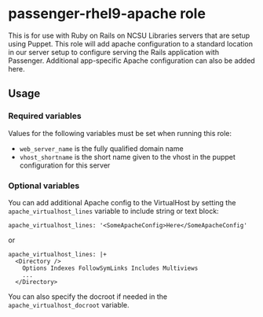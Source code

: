 # passenger-rhel9-apache role

This is for use with Ruby on Rails on NCSU Libraries servers that are setup using Puppet. This role will add apache configuration to a standard location in our server setup to configure serving the Rails application with Passenger. Additional app-specific Apache configuration can also be added here.

## Usage

### Required variables

Values for the following variables must be set when running this role:

* `web_server_name` is the fully qualified domain name
* `vhost_shortname` is the short name given to the vhost in the puppet configuration for this server

### Optional variables

You can add additional Apache config to the VirtualHost by setting the `apache_virtualhost_lines` variable to include string or text block:

    apache_virtualhost_lines: '<SomeApacheConfig>Here</SomeApacheConfig'

or

    apache_virtualhost_lines: |+
      <Directory />
        Options Indexes FollowSymLinks Includes Multiviews
        ...
      </Directory>

You can also specify the docroot if needed in the
`apache_virtualhost_docroot` variable.
